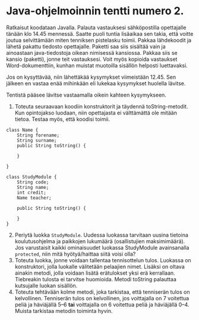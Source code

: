 # Java-ohjelmoinnin tentti numero 2.

Ratkaisut koodataan Javalla. Palauta vastauksesi sähköpostilla opettajalle tänään klo 14.45 mennessä. Saatte puoli tuntia lisäaikaa sen takia, että voitte joutua selvittämään miten tenniksen pistelasku toimii. Pakkaa lähdekoodit ja lähetä pakattu tiedosto opettajalle. Paketti saa siis sisältää vain ja ainoastaan java-tiedostoja oikean nimisessä kansiossa. Pakkaa siis se kansio (paketti), jonne teit vastauksesi. Voit myös kopioida vastaukset Word-dokumenttiin, kunhan muistat muotoilla sisällön helposti luettavaksi.

Jos on kysyttävää, niin lähettäkää kysymykset viimeistään 12.45. Sen jälkeen en vastaa enää mihinkään eli lukekaa kysymykset huolella lävitse.

Tentistä pääsee lävitse vastaamalla oikein kahteen kysymykseen.

1. Toteuta seuraavaan koodiin konstruktorit ja täydennä toString-metodit. Kun opintojakso luodaan, niin opettajasta ei välttämättä ole mitään tietoa. Testaa myös, että koodisi toimii.

```
class Name {
    String forename;
    String surname;
    public String toString() {

    }

}

class StudyModule {
    String code;
    String name;
    int credit;
    Name teacher;

    public String toString() {

    }
}
```

2. Periytä luokka `StudyModule`. Uudessa luokassa tarvitaan uusina tietoina koulutusohjelma ja paikkojen lukumäärä (osallistujien maksimimäärä). Jos varustaisit kaikki ominaisuudet luokassa StudyModule avainsanalla `protected`, niin mitä hyötyä/haittaa siitä voisi olla?
3. Toteuta luokka, jonne voidaan tallentaa tennisottelun tulos. Luokassa on konstruktori, jolla luokalle välitetään pelaajien nimet. Lisäksi on oltava ainakin metodi, jolla voidaan lisätä erätulokset yksi erä kerrallaan. Tiebreakin tulosta ei tarvitse huomioida. Metodi toString palauttaa kutsujalle luokan sisällön.
4. Toteuta tehtävään kolme metodi, joka tarkistaa, että tenniserän tulos on kelvollinen. Tenniserän tulos on kelvollinen, jos voittajalla on 7 voitettua peliä ja häviäjällä 5–6 **tai** voittajalla on 6 voitettua peliä ja häviäjällä 0–4. Muista tarkistaa metodin toiminta hyvin.
